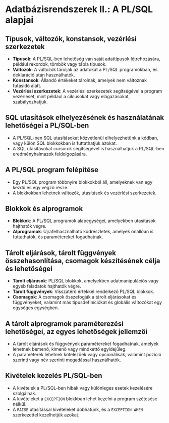 # Adatbázisrendszerek II.: A PL/SQL alapjai

## Típusok, változók, konstansok, vezérlési szerkezetek

- **Típusok**: A PL/SQL-ben lehetőség van saját adattípusok létrehozására, például rekordok, tömbök vagy tábla típusok.
- **Változók**: A változók tárolják az adatokat a PL/SQL programokban, és deklaráció után használhatók.
- **Konstansok**: Állandó értékeket tárolnak, amelyek nem változnak futásidő alatt.
- **Vezérlési szerkezetek**: A vezérlési szerkezetek segítségével a program vezérlését, mint például a ciklusokat vagy elágazásokat, szabályozhatjuk.

## SQL utasítások elhelyezésének és használatának lehetőségei a PL/SQL-ben

- A PL/SQL-ben SQL utasításokat közvetlenül elhelyezhetünk a kódban, vagy külön SQL blokkokban is futtathatjuk azokat.
- A SQL utasításokat cursorok segítségével is használhatjuk a PL/SQL-ben eredményhalmazok feldolgozására.

## A PL/SQL program felépítése

- Egy PL/SQL program többnyire blokkokból áll, amelyeknek van egy kezdő és egy végző része.
- A blokkokban lehetnek változók, utasítások és vezérlési szerkezetek.

## Blokkok és alprogramok

- **Blokkok**: A PL/SQL programok alapegységei, amelyekben utasítások hajthatók végre.
- **Alprogramok**: Újrafelhasználható kódrészletek, amelyek önállóan is futtathatók, és paramétereket fogadhatnak.

## Tárolt eljárások, tárolt függvények összehasonlítása, csomagok készítésének célja és lehetőségei

- **Tárolt eljárások**: PL/SQL blokkok, amelyekben adatmanipulációs vagy egyéb feladatok hajthatók végre.
- **Tárolt függvények**: Visszatérő értékkel rendelkező PL/SQL blokkok.
- **Csomagok**: A csomagok összefogják a tárolt eljárásokat és függvényeket, valamint más típusdefiníciókat és globális változókat egy egységes egységben.

## A tárolt alprogramok paraméterezési lehetőségei, az egyes lehetőségek jellemzői

- A tárolt eljárások és függvények paramétereket fogadhatnak, amelyek lehetnek bemenő, kimenő vagy mindkettő egyidejűleg.
- A paraméterek lehetnek kötelezőek vagy opcionálisak, valamint pozíció szerinti vagy név szerinti megadással használhatók.

## Kivételek kezelés PL/SQL-ben

- A kivételek a PL/SQL-ben hibák vagy különleges esetek kezelésére szolgálnak.
- A kivételeket a `EXCEPTION` blokkban lehet kezelni a program szétesése nélkül.
- A `RAISE` utasítással kivételeket dobhatunk, és a `EXCEPTION WHEN` szerkezettel kezelhetjük azokat.